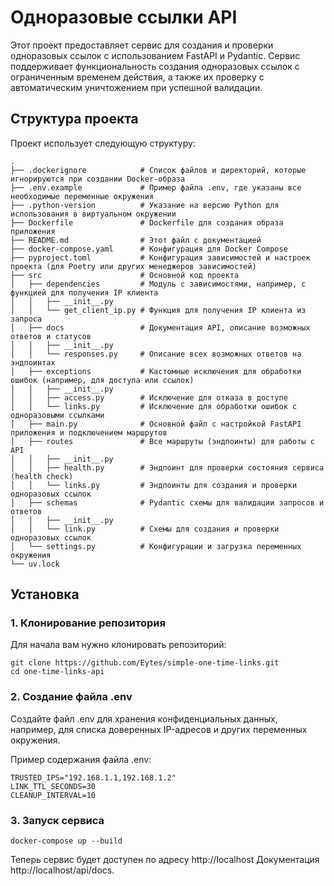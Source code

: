 # Одноразовые ссылки API

Этот проект предоставляет сервис для создания и проверки одноразовых ссылок с использованием FastAPI и Pydantic. Сервис поддерживает функциональность создания одноразовых ссылок с ограниченным временем действия, а также их проверку с автоматическим уничтожением при успешной валидации.

## Структура проекта

Проект использует следующую структуру:
```text
.
├── .dockerignore            # Список файлов и директорий, которые игнорируются при создании Docker-образа
├── .env.example             # Пример файла .env, где указаны все необходимые переменные окружения
├── .python-version          # Указание на версию Python для использования в виртуальном окружении
├── Dockerfile               # Dockerfile для создания образа приложения
├── README.md                # Этот файл с документацией
├── docker-compose.yaml      # Конфигурация для Docker Compose
├── pyproject.toml           # Конфигурация зависимостей и настроек проекта (для Poetry или других менеджеров зависимостей)
├── src                      # Основной код проекта
│   ├── dependencies         # Модуль с зависимостями, например, с функцией для получения IP клиента
│   │   ├── __init__.py
│   │   └── get_client_ip.py # Функция для получения IP клиента из запроса
│   ├── docs                 # Документация API, описание возможных ответов и статусов
│   │   ├── __init__.py
│   │   └── responses.py     # Описание всех возможных ответов на эндпоинтах
│   ├── exceptions           # Кастомные исключения для обработки ошибок (например, для доступа или ссылок)
│   │   ├── __init__.py
│   │   ├── access.py        # Исключение для отказа в доступе
│   │   └── links.py         # Исключение для обработки ошибок с одноразовыми ссылками
│   ├── main.py              # Основной файл с настройкой FastAPI приложения и подключением маршрутов
│   ├── routes               # Все маршруты (эндпоинты) для работы с API
│   │   ├── __init__.py
│   │   ├── health.py        # Эндпоинт для проверки состояния сервиса (health check)
│   │   └── links.py         # Эндпоинты для создания и проверки одноразовых ссылок
│   ├── schemas              # Pydantic схемы для валидации запросов и ответов
│   │   ├── __init__.py
│   │   └── link.py          # Схемы для создания и проверки одноразовых ссылок
│   └── settings.py          # Конфигурации и загрузка переменных окружения
└── uv.lock                  
```

## Установка

### 1. Клонирование репозитория

Для начала вам нужно клонировать репозиторий:

```shell
git clone https://github.com/Eytes/simple-one-time-links.git
cd one-time-links-api
```

### 2. Создание файла .env

Создайте файл .env для хранения конфиденциальных данных, например, для списка доверенных IP-адресов и других переменных окружения.

Пример содержания файла .env:

```shell
TRUSTED_IPS="192.168.1.1,192.168.1.2"
LINK_TTL_SECONDS=30
CLEANUP_INTERVAL=10
```

### 3. Запуск сервиса

```shell
docker-compose up --build
```

Теперь сервис будет доступен по адресу http://localhost
Документация http://localhost/api/docs.
